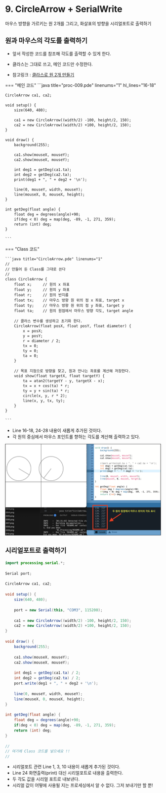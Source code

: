 # 9. CircleArrow + SerialWrite

마우스 방향을 가르키는 원 2개를 그리고, 화살표의 방향을 시리얼포트로 출력하기

## 원과 마우스의 각도를 출력하기

* 앞서 작성한 코드를 참조해 각도를 출력할 수 있게 한다.
* 클라스는 그대로 쓰고, 메인 코드만 수정한다.

* 참고링크 : [클라스로 원 2개 만들기](/01_Processing/07_Class_2ea)

=== "메인 코드"
    ```java title="proc-009.pde" linenums="1" hl_lines="16-18"

    CircleArrow ca1, ca2;

    void setup() {
        size(640, 480);
        
        ca1 = new CircleArrow((width/2) -100, height/2, 150);
        ca2 = new CircleArrow((width/2) +100, height/2, 150);
    }

    void draw() {
        background(255);
        
        ca1.show(mouseX, mouseY);
        ca2.show(mouseX, mouseY);
        
        int deg1 = getDeg(ca1.ta);
        int deg2 = getDeg(ca2.ta);
        print(deg1 + ", " + deg2 + '\n');

        line(0, mouseY, width, mouseY);
        line(mouseX, 0, mouseX, height);
    }

    int getDeg(float angle) {
        float deg = degrees(angle)+90;
        if(deg < 0) deg = map(deg, -89, -1, 271, 359);
        return (int) deg;
    }

    ```

=== "Class 코드"

    ```java title="CircleArrow.pde" linenums="1"
    //
    // 만들어 둔 Class를 그대로 쓴다
    //
    class CircleArrow {
        float x;     // 원의 x 좌표
        float y;     // 원의 y 좌표
        float r;     // 원의 반지름
        float tx;    // 마우스 방향 원 위의 점 x 좌표, target x
        float ty;    // 마우스 방향 원 위의 점 y 좌표, target y
        float ta;    // 원의 원점에서 마우스 방향 각도, target angle
    
        // 클라스 변수를 생성하고 초기화 한다.
        CircleArrow(float posX, float posY, float diameter) {
            x = posX;
            y = posY;
            r = diameter / 2;
            tx = 0;
            ty = 0;
            ta = 0;
        }
    
        // 목표 지점으로 방향을 찾고, 원과 만나는 좌표를 계산해 저장한다.
        void show(float targetX, float targetY) {
            ta = atan2(targetY - y, targetX - x);
            tx = x + cos(ta) * r;
            ty = y + sin(ta) * r;
            circle(x, y, r * 2);
            line(x, y, tx, ty);
        }
    }

    ```

* Line 16-18, 24-28 내용이 새롭게 추가된 것이다.
* 각 원의 중심에서 마우스 포인트롤 향하는 각도를 계산해 출력하고 있다.

![실행한 모습](../img/processing-angle.png)


## 시리얼포트로 출력하기
```java title="proc-009.pde" linenums="1" hl_lines="24"
import processing.serial.*;

Serial port;

CircleArrow ca1, ca2;

void setup() {
    size(640, 480);
    
    port = new Serial(this, "COM3", 115200);
    
    ca1 = new CircleArrow((width/2) -100, height/2, 150);
    ca2 = new CircleArrow((width/2) +100, height/2, 150);
}

void draw() {
    background(255);
    
    ca1.show(mouseX, mouseY);
    ca2.show(mouseX, mouseY);
    
    int deg1 = getDeg(ca1.ta) / 2;
    int deg2 = getDeg(ca2.ta) / 2;
    port.write(deg1 + ", " + deg2 + '\n');

    line(0, mouseY, width, mouseY);
    line(mouseX, 0, mouseX, height);
}

int getDeg(float angle) {
    float deg = degrees(angle)+90;
    if(deg < 0) deg = map(deg, -89, -1, 271, 359);
    return (int) deg;
}

//
// 여기에 Class 코드를 넣으세요 !!
//
```

* 시리얼포트 관련 Line 1, 3, 10 내용이 새롭게 추가된 것이다.
* Line 24 화면출력(print) 대신 시리얼포트로 내용을 출력한다.
* 두 각도 값을 시리얼 포트로 내보낸다.
* 시리얼 값이 어떻에 사용될 지는 프로세싱에서 알 수 없다. 그저 보내기만 할 뿐!